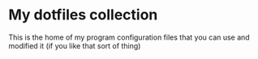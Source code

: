 # My dotfiles collection
This is the home of my program configuration files that you can use and modified it (if you like that sort of thing)
